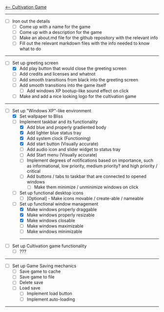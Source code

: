 [<-- Cultivation Game](Cultivation%20Game)
<hr>

- [ ] Iron out the details
	- [ ] Come up with a name for the game
	- [ ] Come up with a description for the game
	- [ ] Make an about.md file for the github repository with the relevant info
	- [ ] Fill out the relevant markdown files with the info needed to know what to do

<hr>

- [ ] Set up greeting screen
	- [x] Add play button that would close the greeting screen
	- [ ] Add credits and licenses and whatnot
	- [ ] Add smooth transitions from black into the greeting screen
	- [ ] Add smooth transitions into the game itself
		- [ ] Add windows XP bootup-like sound effect on click
	- [ ] Make and add a nice looking logo for the cultivation game

<hr>

- [ ] Set up "Windows XP"-like environment
	- [x] Set wallpaper to Bliss
	- [ ] Implement taskbar and its functionality
		- [x] Add blue and properly gradiented body
		- [x] Add lighter blue status tray
		- [x] Add system clock (Functioning)
		- [x] Add start button (Visually accurate)
		- [ ] Add audio icon and slider widget to status tray
		- [ ] Add Start menu (Visually accurate)
		- [ ] Implement degrees of notifications based on importance, such as informational, low priority, medium priority? and high priority / critical
		- [ ] Add buttons / tabs to taskbar that are connected to opened windows
			- [ ] Make them minimize / unminimize windows on click
	- [ ] Set up functional desktop icons
		- [ ] \[Optional] - Make icons movable / create-able / nameable 
	- [ ] Set up functional window management
		- [x] Make windows properly draggable
		- [x] Make windows properly resizable
		- [x] Make windows closable
		- [ ] Make windows maximizable
		- [ ] Make windows minimizable

		<hr>
		
- [ ] Set up Cultivation game functionality
	- [ ] ???

<hr>

- [ ] Set up Game Saving mechanics
	- [ ] Save game to cache
	- [ ] Save game to file
	- [ ] Delete save
	- [ ] Load save
		- [ ] Implement load button
		- [ ] Implement auto-loading

<hr>


